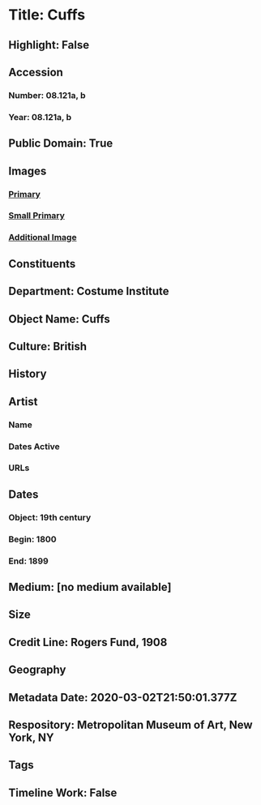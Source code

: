 # Title: Cuffs
## Highlight: False
## Accession
### Number: 08.121a, b
### Year: 08.121a, b
## Public Domain: True
## Images
### [Primary](https://images.metmuseum.org/CRDImages/ci/original/08.121ab.jpg)
### [Small Primary](https://images.metmuseum.org/CRDImages/ci/web-large/08.121ab.jpg)
### [Additional Image](https://images.metmuseum.org/CRDImages/ci/original/3795.jpg)
## Constituents
## Department: Costume Institute
## Object Name: Cuffs
## Culture: British
## History
## Artist
### Name
### Dates Active
### URLs
## Dates
### Object: 19th century
### Begin: 1800
### End: 1899
## Medium: [no medium available]
## Size
## Credit Line: Rogers Fund, 1908
## Geography
## Metadata Date: 2020-03-02T21:50:01.377Z
## Respository: Metropolitan Museum of Art, New York, NY
## Tags
## Timeline Work: False